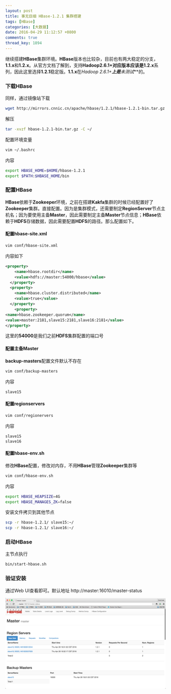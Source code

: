 ```yaml
---
layout: post
title: 事无巨细 HBase-1.2.1 集群搭建
tags: [HBase]
categories: [大数据]
date: 2016-04-29 11:12:57 +0800
comments: true
thread_key: 1894
---
```

继续搭建**HBase**集群环境。**HBase**版本也比较杂，目前也有两大稳定的分支，**1.1.x**和**1.2.x**。从官方文档了解到，支持**Hadoop2.6.1+**对应版本应该是**1.2.x**系列，因此这里选择**1.2.1**稳定版。**1.1.x**在**Hadoop 2.6.1+**上是***未测试***的。

<!--break-->

### 下载HBase

同样，通过镜像站下载

```bash
wget http://mirrors.cnnic.cn/apache/hbase/1.2.1/hbase-1.2.1-bin.tar.gz
```

解压

```bash
tar -xvzf hbase-1.2.1-bin.tar.gz -C ~/
```

配置环境变量

```bash
vim ~/.bashrc
```

内容

```bash
export HBASE_HOME=$HOME/hbase-1.2.1
export $PATH:$HBASE_HOME/bin
```

### 配置HBase

**HBase**依赖于**Zookeeper**环境，之前在搭建**Kakfa**集群的时候已经配置好了**Zookeeper**集群。直接配置。因为是集群模式，还需要制定**RegionServer**节点主机名；因为要使用主备**Master**，因此需要制定主备**Master**节点信息；**HBase**依赖于**HDFS**存储数据，因此需要配置**HDFS**的路径。那么配置如下。

#### 配置**hbase-site.xml**

```bash
vim conf/hbase-site.xml
```

内容如下

```xml
<property>
    <name>hbase.rootdir</name>
    <value>hdfs://master:54000/hbase</value>
  </property>
  <property>
    <name>hbase.cluster.distributed</name>
    <value>true</value>
  </property>
    <property>
<name>hbase.zookeeper.quorum</name>
<value>master:2181,slave15:2181,slave16:2181</value>
</property>
```

这里的**54000**是我们之前**HDFS**集群配置的端口号

#### 配置主备Master

**backup-masters**配置文件默认不存在

```xml
vim conf/backup-masters
```

内容

```
slave15
```

#### 配置regionservers

```bash
vim conf/regionervers
```

内容

```
slave15
slave16
```

#### 配置hbase-env.sh

修改**HBase**配置，修改对内存，不用**HBase**管理**Zookeeper**集群等

```bash
vim conf/hbase-env.sh
```

内容

```bash
export HBASE_HEAPSIZE=4G
export HBASE_MANAGES_ZK=false
```

安装文件拷贝到其他节点

```bash
scp -r hbase-1.2.1/ slave15:~/
scp -r hbase-1.2.1/ slave16:~/
```

### 启动HBase

主节点执行

```bash
bin/start-hbase.sh
```

### 验证安装

通过Web UI查看即可。默认地址
http://master:16010/master-status

![](/images/post/setup-hbase-cluster/hbase-web-ui.png)
